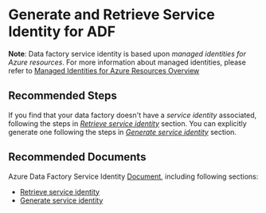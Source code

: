 <properties
	pageTitle="Generate and Retrieve Service Identity For Azure Data Factory"
	description="Service Identity for ADF"
	infoBubbleText=""
	authors="chez-charlie"
	ms.author="chez"
	articleId="eb28612d-639e-4bb9-9b59-bc8ae87dc1fb"
	diagnosticScenario=""
	selfHelpType="generic"
	supportTopicIds="32629509"
	resourceTags=""
	productPesIds="15613"
	cloudEnvironments="public"
/>

# Generate and Retrieve Service Identity for ADF

__Note__: Data factory service identity is based upon _managed identities for Azure resources_. For more information about managed identities, please refer to [Managed Identities for Azure Resources Overview](https://docs.microsoft.com/azure/active-directory/managed-identities-azure-resources/overview)

## **Recommended Steps**

If you find that your data factory doesn't have a _service identity_ associated, following the steps in [_Retrieve service identity_](https://docs.microsoft.com/azure/data-factory/data-factory-service-identity#retrieve-service-identity) section. You can explicitly generate one following the steps in [_Generate service identity_](https://docs.microsoft.com/azure/data-factory/data-factory-service-identity#generate-service-identity) section.

## **Recommended Documents**

Azure Data Factory Service Identity [Document](https://docs.microsoft.com/azure/data-factory/data-factory-service-identity), including following sections: <br>

* [Retrieve service identity](https://docs.microsoft.com/azure/data-factory/data-factory-service-identity#retrieve-service-identity) <br>
* [Generate service identity](https://docs.microsoft.com/azure/data-factory/data-factory-service-identity#generate-service-identity) <br>

